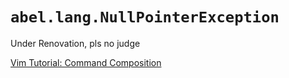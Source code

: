 # `abel.lang.NullPointerException`

Under Renovation, pls no judge

[Vim Tutorial: Command Composition](ENGL3764/VimTutorial.md)
